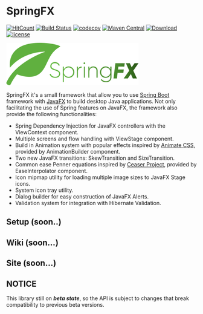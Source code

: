 # SpringFX

[![HitCount](http://hits.dwyl.io/codecrafting-net/springfx.svg)](http://hits.dwyl.io/codecrafting-net/springfx)
[![Build Status](https://travis-ci.org/codecrafting-net/springfx.svg?branch=master)](https://travis-ci.org/codecrafting-net/springfx)
[![codecov](https://codecov.io/gh/codecrafting-net/springfx/branch/master/graph/badge.svg)](https://codecov.io/gh/codecrafting-net/springfx)
[![Maven Central](https://img.shields.io/maven-central/v/net.codecrafting/springfx-core.svg?label=maven&style=flat-square)](https://search.maven.org/#search|ga|1|net.codecrafting)
[![Download](https://api.bintray.com/packages/codecrafting/maven/springfx-core/images/download.svg) ](https://bintray.com/codecrafting/maven/springfx-core/_latestVersion)
[![license](https://img.shields.io/github/license/codecrafting-net/springfx.svg)](https://raw.githubusercontent.com/codecrafting-net/springfx/master/LICENSE)

![SpringFX](/config/springfx-logo.png)

SpringFX it's a small framework that allow you to use [Spring Boot][1] framework with [JavaFX][2] to build desktop Java applications. Not only facilitating the use of Spring features on JavaFX, the framework also provide the following functionalities:

- Spring Dependency Injection for JavaFX controllers with the ViewContext component.
- Multiple screens and flow handling with ViewStage component.
- Build in Animation system with popular effects inspired by [Animate CSS][3], provided by AnimationBuilder component.
- Two new JavaFX transitions: SkewTransition and SizeTransition.
- Common ease Penner equations inspired by [Ceaser Project][4], provided by EaseInterpolator component.
- Icon mipmap utility for loading multiple image sizes to JavaFX Stage icons.
- System icon tray utility.
- Dialog builder for easy construction of JavaFX Alerts.
- Validation system for integration with Hibernate Validation.

[1]: https://projects.spring.io/spring-boot/
[2]: https://docs.oracle.com/javase/8/javafx/get-started-tutorial/jfx-overview.htm#JFXST784 
[3]: https://daneden.github.io/animate.css/
[4]: https://matthewlein.com/tools/ceaser

## Setup (soon..)

## Wiki (soon...)

## Site (soon...)

## NOTICE

This library still on ***beta state***, so the API is subject to changes that break compatibility to previous beta versions.
